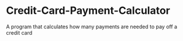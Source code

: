 # Credit-Card-Payment-Calculator
A program that calculates how many payments are needed to pay off a credit card
